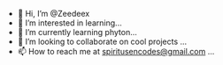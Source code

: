 - 👋 Hi, I’m @Zeedeex
- 👀 I’m interested in learning...
- 🌱 I’m currently learning  phyton...
- 💞️ I’m looking to collaborate on cool projects ...
- 📫 How to reach me at spiritusencodes@gmail.com ...

<!---
Zeedeex/Zeedeex is a ✨ special ✨ repository because its `README.md` (this file) appears on your GitHub profile.
You can click the Preview link to take a look at your changes.
--->
